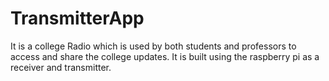 # TransmitterApp
It is a college Radio which is used by both students and professors to access and share the college updates. It is built using the raspberry pi as a receiver and transmitter. 
